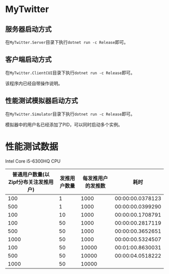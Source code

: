# MyTwitter

## 服务器启动方式

在`MyTwitter.Server`目录下执行`dotnet run -c Release`即可。

## 客户端启动方式

在`MyTwitter.ClientCUI`目录下执行`dotnet run -c Release`即可。

该程序内已经自带操作说明。

## 性能测试模拟器启动方式

在`MyTwitter.Simulator`目录下执行`dotnet run -c Release`即可。

模拟器中的用户名已经添加了PID，可以同时启动多个实例。

# 性能测试数据

Intel Core i5-6300HQ CPU

普通用户数量(以Zipf分布关注发推用户) | 发推用户数量 | 每发推用户的发推数 | 耗时
---- | --- | ----- | ---
100  | 1   | 1000  | 00:00:00.0378123
500  | 1   | 1000  | 00:00:00.0399290
100  | 10  | 1000  | 00:00:00.1708791
100  | 50  | 1000  | 00:00:00.2817119
500  | 50  | 1000  | 00:00:00.3652651
1000 | 50  | 1000  | 00:00:00.5324507
100  | 50  | 10000 | 00:01:00.8630031
500  | 50  | 10000 | 00:00:04.0518222
1000 | 50  | 10000 |
